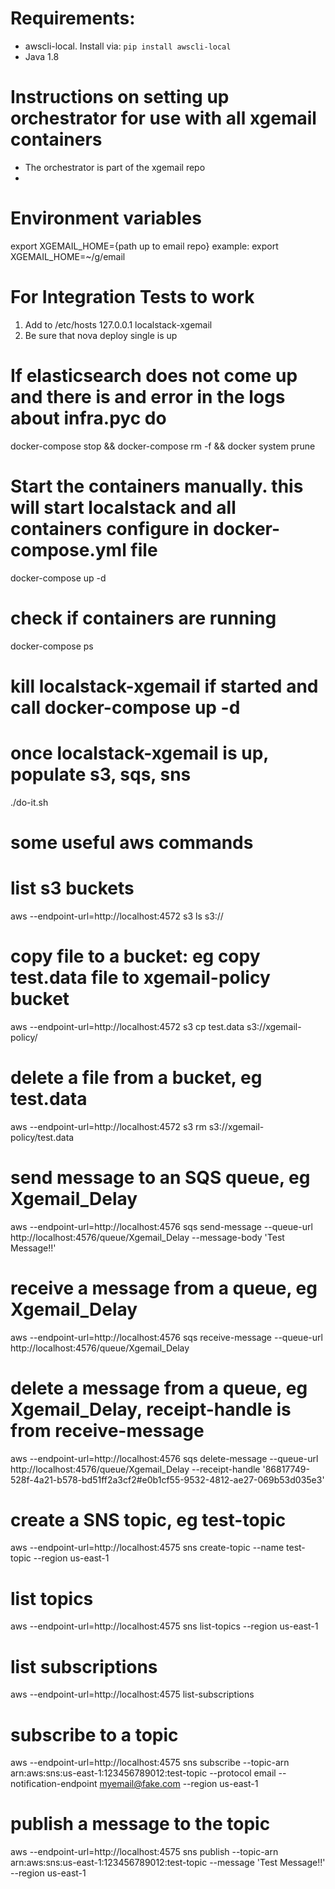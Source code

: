 # Requirements:
* awscli-local. Install via: `pip install awscli-local`
* Java 1.8

# Instructions on setting up orchestrator for use with all xgemail containers

* The orchestrator is part of the xgemail repo
* 
# Environment variables 
export XGEMAIL_HOME={path up to email repo}
example: export XGEMAIL_HOME=~/g/email

# For Integration Tests to work
1. Add to /etc/hosts
	127.0.0.1   localstack-xgemail
2. Be sure that nova deploy single is up


# If elasticsearch does not come up and there is and error in the logs about infra.pyc do
docker-compose stop && docker-compose rm -f &&  docker system prune

# Start the containers manually. this will start localstack and all containers configure in docker-compose.yml file
docker-compose up -d

# check if containers are running
docker-compose ps

# kill localstack-xgemail if started and call docker-compose up -d
# once localstack-xgemail is up, populate s3, sqs, sns
./do-it.sh

# some useful aws commands

# list s3 buckets
aws --endpoint-url=http://localhost:4572 s3 ls s3://

# copy file to a bucket: eg copy test.data file to xgemail-policy bucket
aws --endpoint-url=http://localhost:4572 s3 cp test.data s3://xgemail-policy/

# delete a file from a bucket, eg test.data
aws --endpoint-url=http://localhost:4572 s3 rm s3://xgemail-policy/test.data

# send message to an SQS queue, eg Xgemail_Delay
aws --endpoint-url=http://localhost:4576 sqs send-message --queue-url http://localhost:4576/queue/Xgemail_Delay --message-body 'Test Message!!'

# receive a message from a queue, eg Xgemail_Delay
aws --endpoint-url=http://localhost:4576 sqs receive-message --queue-url http://localhost:4576/queue/Xgemail_Delay

# delete a message from a queue, eg Xgemail_Delay, receipt-handle is from receive-message
aws --endpoint-url=http://localhost:4576 sqs delete-message --queue-url http://localhost:4576/queue/Xgemail_Delay --receipt-handle '86817749-528f-4a21-b578-bd51ff2a3cf2#e0b1cf55-9532-4812-ae27-069b53d035e3'

# create a SNS topic, eg test-topic
aws --endpoint-url=http://localhost:4575 sns create-topic --name test-topic --region us-east-1

# list topics
aws --endpoint-url=http://localhost:4575 sns list-topics --region us-east-1

# list subscriptions
aws --endpoint-url=http://localhost:4575 list-subscriptions

# subscribe to a topic
aws --endpoint-url=http://localhost:4575 sns subscribe --topic-arn arn:aws:sns:us-east-1:123456789012:test-topic --protocol email --notification-endpoint myemail@fake.com --region us-east-1

# publish a message to the topic
aws --endpoint-url=http://localhost:4575 sns publish --topic-arn arn:aws:sns:us-east-1:123456789012:test-topic --message 'Test Message!!' --region us-east-1

